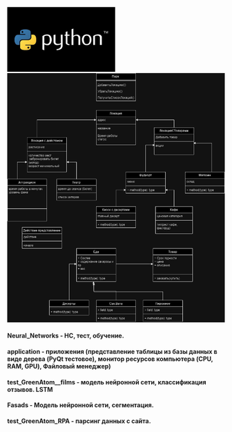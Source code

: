 


<div>
  <img src="https://github.com/drug173/drug173/blob/main/image/python1.jpg" width="250" height="150"/>
</div>

<div>
  <img src="https://github.com/drug173/Python/blob/main/Лабораторная%20работа.jpg"/>
</div>


#### Neural_Networks  -  НС, тест, обучение.
#### application  - приложения (представление таблицы из базы данных в виде дерева (PyQt тестовое), монитор ресурсов компьютера (CPU, RAM, GPU), Файловый менеджер)
#### test_GreenAtom__films - модель нейронной сети, классификация отзывов. LSTM 
#### Fasads - Модель нейронной сети, сегментация.
#### test_GreenAtom_RPA  -  парсинг данных с сайта.
